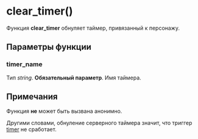 # clear_timer()
Функция **clear_timer** обнуляет таймер, привязанный к персонажу.

## Параметры функции
### timer_name
Тип *string*. **Обязательный параметр**. Имя таймера.

## Примечания
Функция **не** может быть вызвана анонимно.

Другими словами, обнуление серверного таймера значит, что триггер [timer](../_triggers/timer.md) не сработает.